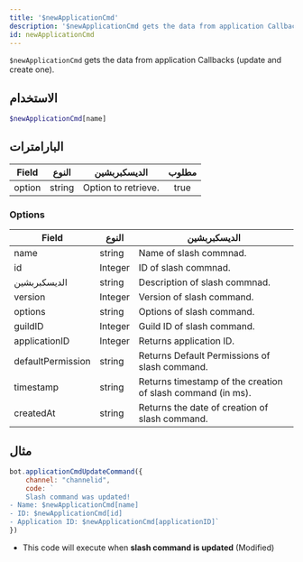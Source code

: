 ```yaml
---
title: '$newApplicationCmd'
description: '$newApplicationCmd gets the data from application Callbacks (update and create one).'
id: newApplicationCmd
---
```


`$newApplicationCmd` gets the data from application Callbacks (update and create one).

## الاستخدام

```php
$newApplicationCmd[name]
```

## البارامترات

| Field  | النوع  | الديسكبربشين        | مطلوب |
| ------ | ------ | ------------------- |:-----:|
| option | string | Option to retrieve. | true  |

### Options

| Field             | النوع   | الديسكبربشين                                                |
| ----------------- | ------- | ----------------------------------------------------------- |
| name              | string  | Name of slash commnad.                                      |
| id                | Integer | ID of slash commnad.                                        |
| الديسكبربشين      | string  | Description of slash commnad.                               |
| version           | Integer | Version of slash command.                                   |
| options           | string  | Options of slash command.                                   |
| guildID           | Integer | Guild ID of slash command.                                  |
| applicationID     | Integer | Returns application ID.                                     |
| defaultPermission | string  | Returns Default Permissions of slash command.               |
| timestamp         | string  | Returns timestamp of the creation of slash command (in ms). |
| createdAt         | string  | Returns the date of creation of slash command.              |

## مثال

```js
bot.applicationCmdUpdateCommand({
    channel: "channelid",
    code: `
    Slash command was updated!
- Name: $newApplicationCmd[name]
- ID: $newApplicationCmd[id]
- Application ID: $newApplicationCmd[applicationID]`
})
```
- This code will execute when __slash command is updated__ (Modified)